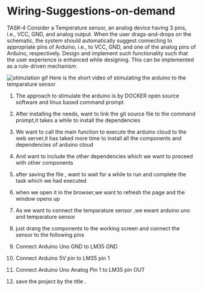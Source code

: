 # Wiring-Suggestions-on-demand

TASK-4
Consider a Temperature sensor, an analog device having 3 pins, i.e., VCC, GND, and analog output. When the user drags-and-drops on the schematic, the system should automatically suggest connecting to appropriate pins of Arduino, i.e., to VCC, GND, and one of the analog pins of Arduino, respectively. Design and implement such functionality such that the user experience is enhanced while designing. This can be implemented as a rule-driven mechanism.

![stimulation gif](https://user-images.githubusercontent.com/72782768/107111284-d3922f00-6874-11eb-9cc5-85f957322c14.gif)
                   Here is the short video of stimulating the arduino to the temparature sensor

1) The approach to stimulate the arduino is by DOCKER open source software and linux based command prompt

2) After installing the needs, want to link the git source file to the command prompt,it takes a while to install the dependencies

3) We want to call the main function to execute the arduino cloud to the web server,it has taked more time to install all the components and dependencies of arduino cloud

4) And want to include the other dependencies which we want to proceed with other components

5) after saving the file , want to wait for a while to  run and complete the task which we had executed

6) when we open it in the browser,we want to refresh the page and the window opens up

7) As we want to connect the temparature sensor ,we ewant arduino uno and temparature sensor

8) just drang the components to the working screen and connect the sensor to the following pins
1) Connect Arduino Uno GND to LM35 GND
2) Connect Arduino 5V pin to LM35 pin 1
3) Connect Arduino Uno Analog Pin 1 to LM35 pin OUT
9) save the project by the title .
 
 



